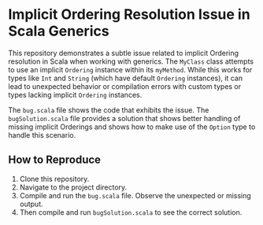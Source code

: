 # Implicit Ordering Resolution Issue in Scala Generics

This repository demonstrates a subtle issue related to implicit Ordering resolution in Scala when working with generics.  The `MyClass` class attempts to use an implicit `Ordering` instance within its `myMethod`.  While this works for types like `Int` and `String` (which have default `Ordering` instances), it can lead to unexpected behavior or compilation errors with custom types or types lacking implicit `Ordering` instances.

The `bug.scala` file shows the code that exhibits the issue. The `bugSolution.scala` file provides a solution that shows better handling of missing implicit Orderings and shows how to make use of the `Option` type to handle this scenario.

## How to Reproduce

1. Clone this repository.
2. Navigate to the project directory.
3. Compile and run the `bug.scala` file. Observe the unexpected or missing output.
4. Then compile and run `bugSolution.scala` to see the correct solution.
